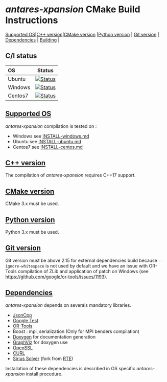 # *antares-xpansion* CMake Build Instructions

 [Supported OS](#supported-os)|[C++ version](#cpp-version)|[CMake version](#cmake-version) |[Python version](#python-version) | [Git version](#git-version) | [Dependencies](#dependencies) | [Building](#building-antares-solution) |

## C/I status
| OS     | Status|
|:-------|--------|
| Ubuntu  | [![Status][ubuntu_system_svg]][ubuntu_system_link] |
| Windows  | [![Status][windows_vcpkg_svg]][windows_vcpkg_link] |
| Centos7  | [![Status][centos_system_svg]][centos_system_link] |

[ubuntu_system_svg]: https://github.com/AntaresSimulatorTeam/Antares_Simulator/workflows/Ubuntu%20CI%20(system%20libs)/badge.svg

[ubuntu_system_link]: https://github.com/AntaresSimulatorTeam/Antares_Simulator/actions?query=workflow%3A"Ubuntu%20CI%20(system%20libs)"

[windows_vcpkg_svg]: https://github.com/AntaresSimulatorTeam/Antares_Simulator/workflows/Windows%20CI%20(VCPKG)/badge.svg

[windows_vcpkg_link]: https://github.com/AntaresSimulatorTeam/Antares_Simulator/actions?query=workflow%3A"Windows%20CI%20(VCPKG)"

[centos_system_svg]: https://github.com/AntaresSimulatorTeam/Antares_Simulator/workflows/Centos7%20CI%20(system%20libs)/badge.svg

[centos_system_link]: https://github.com/AntaresSimulatorTeam/Antares_Simulator/actions?query=workflow%3A"Centos7%20CI%20(system%20libs)"

## [Supported OS](#supported-os)
*antares-xpansion* compilation is tested on :
- Windows see [INSTALL-windows.md](INSTALL-windows.md)
- Ubuntu see [INSTALL-ubuntu.md](INSTALL-ubuntu.md)
- Centos7 see [INSTALL-centos.md](INSTALL-centos.md)

## [C++ version](#cpp-version)
The compilation of  *antares-xpansion* requires C++17 support.

## [CMake version](#cmake-version)
CMake 3.x must be used.

## [Python version](#python-version)
Python 3.x must be used.

## [Git version](#git-version)
Git version must be above 2.15 for external dependencies build because `--ignore-whitespace` is not used by default and we have an issue with OR-Tools compilation of ZLib and application of patch on Windows (see https://github.com/google/or-tools/issues/1193).

## [Dependencies](#deps)
*antares-xpansion* depends on severals mandatory libraries. 
 - [JsonCpp](https://github.com/open-source-parsers/jsoncpp)
 - [Google Test](https://github.com/google/googletest)
 - [OR-Tools](https://github.com/AntaresSimulatorTeam/or-tools/tree/rte_dev_sirius)
 - Boost : mpi, serialization (Only for MPI benders compilation)
 - [Doxygen](https://www.doxygen.nl/index.html) for documentation generation
 - [GraphViz](https://graphviz.org/) for doxygen use
 - [OpenSSL](https://github.com/openssl/openssl)
 - [CURL](https://github.com/curl/curl)
 - [Sirius Solver](https://github.com/AntaresSimulatorTeam/sirius-solver/tree/Antares_VCPKG) (fork from [RTE](https://github.com/rte-france/sirius-solver/tree/Antares_VCPKG))
 
 Installation of these dependencies is described in OS specific *antares-xpansion* install procedure.